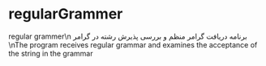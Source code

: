 # regularGrammer
regular grammer\n
برنامه دریافت گرامر منظم و بررسی پذیرش رشته در گرامر
\nThe program receives regular grammar and examines the acceptance of the string in the grammar
